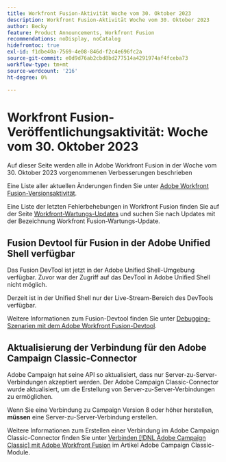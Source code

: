 ```yaml
---
title: Workfront Fusion-Aktivität Woche vom 30. Oktober 2023
description: Workfront Fusion-Aktivität Woche vom 30. Oktober 2023
author: Becky
feature: Product Announcements, Workfront Fusion
recommendations: noDisplay, noCatalog
hidefromtoc: true
exl-id: f1dbe40a-7569-4e08-846d-f2c4e696fc2a
source-git-commit: e0d9d76ab2cbd8bd277514a4291974af4fceba73
workflow-type: tm+mt
source-wordcount: '216'
ht-degree: 0%

---
```


# Workfront Fusion-Veröffentlichungsaktivität: Woche vom 30. Oktober 2023

Auf dieser Seite werden alle in Adobe Workfront Fusion in der Woche vom 30. Oktober 2023 vorgenommenen Verbesserungen beschrieben

Eine Liste aller aktuellen Änderungen finden Sie unter [Adobe Workfront Fusion-Versionsaktivität](/help/workfront-fusion/fusion-product-releases/fusion-release-activity.md).

Eine Liste der letzten Fehlerbehebungen in Workfront Fusion finden Sie auf der Seite [Workfront-Wartungs-Updates](https://experienceleague.adobe.com/docs/workfront-known-issues/releases/current-updates.html?lang=de) und suchen Sie nach Updates mit der Bezeichnung Workfront Fusion-Wartungs-Update.

## Fusion Devtool für Fusion in der Adobe Unified Shell verfügbar

Das Fusion DevTool ist jetzt in der Adobe Unified Shell-Umgebung verfügbar. Zuvor war der Zugriff auf das DevTool in Adobe Unified Shell nicht möglich.

Derzeit ist in der Unified Shell nur der Live-Stream-Bereich des DevTools verfügbar.

Weitere Informationen zum Fusion-Devtool finden Sie unter [Debugging-Szenarien mit dem Adobe Workfront Fusion-Devtool](/help/workfront-fusion/manage-scenarios/debug-a-scenario.md).

## Aktualisierung der Verbindung für den Adobe Campaign Classic-Connector

Adobe Campaign hat seine API so aktualisiert, dass nur Server-zu-Server-Verbindungen akzeptiert werden. Der Adobe Campaign Classic-Connector wurde aktualisiert, um die Erstellung von Server-zu-Server-Verbindungen zu ermöglichen.

Wenn Sie eine Verbindung zu Campaign Version 8 oder höher herstellen, **müssen** eine Server-zu-Server-Verbindung erstellen.

Weitere Informationen zum Erstellen einer Verbindung im Adobe Campaign Classic-Connector finden Sie unter [Verbinden [!DNL Adobe Campaign Classic] mit Adobe Workfront Fusion](/help/workfront-fusion/references/apps-and-modules/adobe-connectors/adobe-campaign-classic-connector.md#connect-adobe-campaign-to-adobe-workfront-fusion) im Artikel Adobe Campaign Classic-Module.
